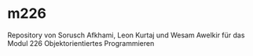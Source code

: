 # m226
Repository von Sorusch Afkhami, Leon Kurtaj und Wesam Awelkir für das Modul 226 Objektorientiertes Programmieren
